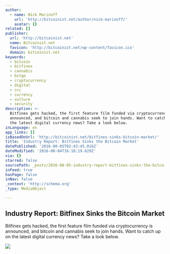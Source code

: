 ```yaml
---
author:
  - name: Nick Marinoff
    url: 'http://bitcoinist.net/author/nick-marinoff/'
    avatar: {}
related: []
publisher:
  url: 'http://bitcoinist.net'
  name: Bitcoinist.net
  favicon: 'http://bitcoinist.net/wp-content/favicon.ico'
  domain: bitcoinist.net
keywords:
  - bitcoin
  - bitfinex
  - cannabis
  - bitgo
  - cryptocurrency
  - digital
  - ccc
  - currency
  - vulture
  - security
description: >-
  Bitfinex gets hacked, the first feature film funded via cryptocurrency is
  announced, and bitcoin and cannabis seek to join hands. Want to catch up on
  the latest digital currency news? Take a look below.
inLanguage: en
app_links: []
isBasedOnUrl: 'http://bitcoinist.net/bitfinex-sinks-bitcoin-market/'
title: 'Industry Report: Bitfinex Sinks the Bitcoin Market'
datePublished: '2016-08-05T02:43:45.016Z'
dateModified: '2016-08-04T16:18:19.629Z'
via: {}
starred: false
sourcePath: _posts/2016-08-05-industry-report-bitfinex-sinks-the-bitcoin-market.md
inFeed: true
hasPage: false
inNav: false
_context: 'http://schema.org'
_type: MediaObject

---
```

<article style=""><h1>Industry Report: Bitfinex Sinks the Bitcoin Market</h1><p>Bitfinex gets hacked, the first feature film funded via cryptocurrency is announced, and bitcoin and cannabis seek to join hands. Want to catch up on the latest digital currency news? Take a look below.</p><img src="http://bitcoinist.net/wp-content/uploads/2016/06/Industry-Report-Cover-Bitcoin-Logo.jpg" /></article>